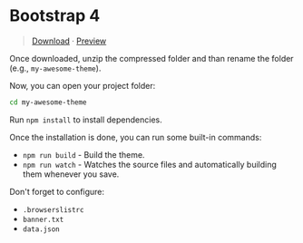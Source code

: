 # Bootstrap 4

> [Download](https://github.com/bloggerpack/bloggerpack/releases/download/v1.0.0-beta.6/bootstrap4-1.0.0-beta.6.zip) · [Preview](https://bp-bootstrap4.blogspot.com/)

Once downloaded, unzip the compressed folder and than rename the folder (e.g., `my-awesome-theme`).

Now, you can open your project folder:

```bash
cd my-awesome-theme
```

Run `npm install` to install dependencies.

Once the installation is done, you can run some built-in commands:

- `npm run build` - Build the theme.
- `npm run watch` - Watches the source files and automatically building them whenever you save.

Don't forget to configure:

- `.browserslistrc`
- `banner.txt`
- `data.json`
